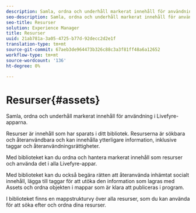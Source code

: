```yaml
---
description: Samla, ordna och underhåll markerat innehåll för användning i Livefyre-apparna.
seo-description: Samla, ordna och underhåll markerat innehåll för användning i Livefyre-apparna.
seo-title: Resurser
solution: Experience Manager
title: Resurser
uuid: 21ab781a-3a05-4725-b77d-92decc2d2e1f
translation-type: tm+mt
source-git-commit: 67aeb3de964473b326c88c3a3f81ff48a6a12652
workflow-type: tm+mt
source-wordcount: '136'
ht-degree: 0%

---
```



# Resurser{#assets}

Samla, ordna och underhåll markerat innehåll för användning i Livefyre-apparna.

Resurser är innehåll som har sparats i ditt bibliotek. Resurserna är sökbara och återanvändbara och kan innehålla ytterligare information, inklusive taggar och återanvändningsrättigheter.

Med biblioteket kan du ordna och hantera markerat innehåll som resurser och använda det i alla Livefyre-appar.

Med biblioteket kan du också begära rätten att återanvända inhämtat socialt innehåll, lägga till taggar för att utöka den information som lagras med Assets och ordna objekten i mappar som är klara att publiceras i program.

I biblioteket finns en mappstrukturvy över alla resurser, som du kan använda för att söka efter och ordna dina resurser.
